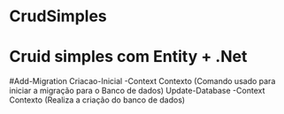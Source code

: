 # CrudSimples
# Cruid simples com Entity + .Net
#Add-Migration Criacao-Inicial -Context Contexto (Comando usado para iniciar a migração para o Banco de dados)
Update-Database -Context Contexto (Realiza a criação do banco de dados)

